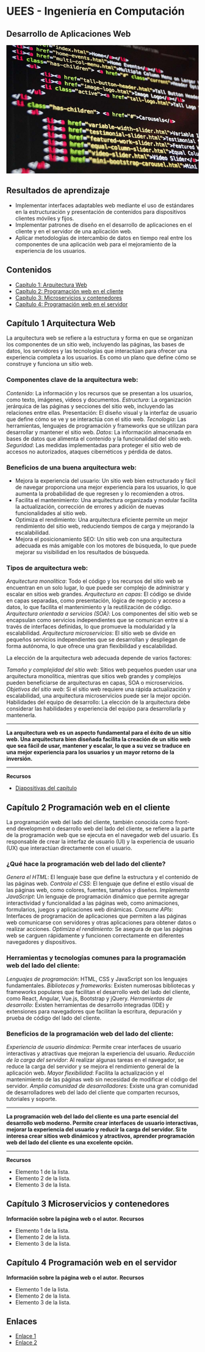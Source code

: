 # UEES - Ingeniería en Computación
## Desarrollo de Aplicaciones Web
![](code-1076536_960_720.jpg)
## Resultados de aprendizaje

* Implementar interfaces adaptables web mediante el uso de estándares en la estructuración y presentación de contenidos para dispositivos clientes móviles y fijos.
* Implementar patrones de diseño en el desarrollo de aplicaciones en el cliente y en el servidor de una aplicación web.
* Aplicar metodologías de intercambio de datos en tiempo real entre los componentes de una aplicación web para el mejoramiento de la experiencia de los usuarios.

## Contenidos

* [Capítulo 1: Arquitectura Web](#capítulo-1-arquitectura-web)
* [Capítulo 2: Programación web en el cliente](#capítulo-2-programación-web-en-el-cliente)
* [Capítulo 3: Microservicios y contenedores](#capítulo-3-microservicios-y-contenedores)
* [Capítulo 4: Programación web en el servidor](#capítulo-4-programación-web-en-el-servidor)


## Capítulo 1 Arquitectura Web

La arquitectura web se refiere a la estructura y forma en que se organizan los componentes de un sitio web, incluyendo las páginas, las bases de datos, los servidores y las tecnologías que interactúan para ofrecer una experiencia completa a los usuarios. Es como un plano que define cómo se construye y funciona un sitio web.

### Componentes clave de la arquitectura web:

*Contenido*: La información y los recursos que se presentan a los usuarios, como texto, imágenes, videos y documentos.
*Estructura*: La organización jerárquica de las páginas y secciones del sitio web, incluyendo las relaciones entre ellas.
Presentación: El diseño visual y la interfaz de usuario que define cómo se ve y se interactúa con el sitio web.
*Tecnología*: Las herramientas, lenguajes de programación y frameworks que se utilizan para desarrollar y mantener el sitio web.
*Datos*: La información almacenada en bases de datos que alimenta el contenido y la funcionalidad del sitio web.
*Seguridad*: Las medidas implementadas para proteger el sitio web de accesos no autorizados, ataques cibernéticos y pérdida de datos.
### Beneficios de una buena arquitectura web:

- Mejora la experiencia del usuario: Un sitio web bien estructurado y fácil de navegar proporciona una mejor experiencia para los usuarios, lo que aumenta la probabilidad de que regresen y lo recomienden a otros.
- Facilita el mantenimiento: Una arquitectura organizada y modular facilita la actualización, corrección de errores y adición de nuevas funcionalidades al sitio web.
- Optimiza el rendimiento: Una arquitectura eficiente permite un mejor rendimiento del sitio web, reduciendo tiempos de carga y mejorando la escalabilidad.
- Mejora el posicionamiento SEO: Un sitio web con una arquitectura adecuada es más amigable con los motores de búsqueda, lo que puede mejorar su visibilidad en los resultados de búsqueda.
### Tipos de arquitectura web:

*Arquitectura monolítica*: Todo el código y los recursos del sitio web se encuentran en un solo lugar, lo que puede ser complejo de administrar y escalar en sitios web grandes.
*Arquitectura en capas*: El código se divide en capas separadas, como presentación, lógica de negocio y acceso a datos, lo que facilita el mantenimiento y la reutilización de código.
*Arquitectura orientada a servicios (SOA)*: Los componentes del sitio web se encapsulan como servicios independientes que se comunican entre sí a través de interfaces definidas, lo que promueve la modularidad y la escalabilidad.
*Arquitectura microservicios*: El sitio web se divide en pequeños servicios independientes que se desarrollan y despliegan de forma autónoma, lo que ofrece una gran flexibilidad y escalabilidad.

La elección de la arquitectura web adecuada depende de varios factores:

*Tamaño y complejidad del sitio web*: Sitios web pequeños pueden usar una arquitectura monolítica, mientras que sitios web grandes y complejos pueden beneficiarse de arquitecturas en capas, SOA o microservicios.
*Objetivos del sitio web*: Si el sitio web requiere una rápida actualización y escalabilidad, una arquitectura microservicios puede ser la mejor opción.
Habilidades del equipo de desarrollo: La elección de la arquitectura debe considerar las habilidades y experiencia del equipo para desarrollarla y mantenerla.

*** 
**La arquitectura web es un aspecto fundamental para el éxito de un sitio web. Una arquitectura bien diseñada facilita la creación de un sitio web que sea fácil de usar, mantener y escalar, lo que a su vez se traduce en una mejor experiencia para los usuarios y un mayor retorno de la inversión.**
***

**Recursos**

* [Diapositivas del capítulo](archivosC1/)

## Capítulo 2 Programación web en el cliente

La programación web del lado del cliente, también conocida como front-end development o desarrollo web del lado del cliente, se refiere a la parte de la programación web que se ejecuta en el navegador web del usuario. Es responsable de crear la interfaz de usuario (UI) y la experiencia de usuario (UX) que interactúan directamente con el usuario.

### ¿Qué hace la programación web del lado del cliente?

*Genera el HTML*: El lenguaje base que define la estructura y el contenido de las páginas web.
*Controla el CSS*: El lenguaje que define el estilo visual de las páginas web, como colores, fuentes, tamaños y diseños.
*Implementa JavaScript*: Un lenguaje de programación dinámico que permite agregar interactividad y funcionalidad a las páginas web, como animaciones, formularios, juegos y aplicaciones web dinámicas.
*Consume APIs*: Interfaces de programación de aplicaciones que permiten a las páginas web comunicarse con servidores y otras aplicaciones para obtener datos o realizar acciones.
*Optimiza el rendimiento*: Se asegura de que las páginas web se carguen rápidamente y funcionen correctamente en diferentes navegadores y dispositivos.

### Herramientas y tecnologías comunes para la programación web del lado del cliente:

*Lenguajes de programación*: HTML, CSS y JavaScript son los lenguajes fundamentales.
*Bibliotecas y framework*s: Existen numerosas bibliotecas y frameworks populares que facilitan el desarrollo web del lado del cliente, como React, Angular, Vue.js, Bootstrap y jQuery.
*Herramientas de desarrollo*: Existen herramientas de desarrollo integradas (IDE) y extensiones para navegadores que facilitan la escritura, depuración y prueba de código del lado del cliente.

### Beneficios de la programación web del lado del cliente:

*Experiencia de usuario dinámica*: Permite crear interfaces de usuario interactivas y atractivas que mejoran la experiencia del usuario.
*Reducción de la carga del servidor*: Al realizar algunas tareas en el navegador, se reduce la carga del servidor y se mejora el rendimiento general de la aplicación web.
*Mayor flexibilidad*: Facilita la actualización y el mantenimiento de las páginas web sin necesidad de modificar el código del servidor.
*Amplia comunidad de desarrolladore*s: Existe una gran comunidad de desarrolladores web del lado del cliente que comparten recursos, tutoriales y soporte.

***
**La programación web del lado del cliente es una parte esencial del desarrollo web moderno. Permite crear interfaces de usuario interactivas, mejorar la experiencia del usuario y reducir la carga del servidor. Si te interesa crear sitios web dinámicos y atractivos, aprender programación web del lado del cliente es una excelente opción.**
***

**Recursos**

* Elemento 1 de la lista.
* Elemento 2 de la lista.
* Elemento 3 de la lista.

## Capítulo 3 Microservicios y contenedores

**Información sobre la página web o el autor.**
**Recursos**

* Elemento 1 de la lista.
* Elemento 2 de la lista.
* Elemento 3 de la lista.

## Capítulo 4 Programación web en el servidor

**Información sobre la página web o el autor.**
**Recursos**

* Elemento 1 de la lista.
* Elemento 2 de la lista.
* Elemento 3 de la lista.
## Enlaces

* [Enlace 1](https://www.ejemplo.com)
* [Enlace 2](https://www.otroejemplo.com)
